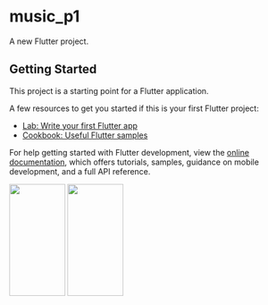 # music_p1

A new Flutter project.

## Getting Started

This project is a starting point for a Flutter application.

A few resources to get you started if this is your first Flutter project:

- [Lab: Write your first Flutter app](https://docs.flutter.dev/get-started/codelab)
- [Cookbook: Useful Flutter samples](https://docs.flutter.dev/cookbook)

For help getting started with Flutter development, view the
[online documentation](https://docs.flutter.dev/), which offers tutorials,
samples, guidance on mobile development, and a full API reference.

<img src="https://github.com/userkrunal/music_p1/assets/120082312/9995dde3-a0ac-4278-8983-52c597d8bfb5"  width="100" height="200">

<img src="https://github.com/userkrunal/music_p1/assets/120082312/9a5fe7ad-f343-4d34-9a1c-0fbbcbb8e051"  width="100" height="200">
